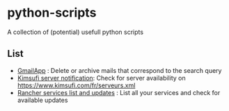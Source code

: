 # python-scripts
A collection of (potential) usefull python scripts

## List
- [GmailApp](gmailApp) : Delete or archive mails that correspond to the search query
- [Kimsufi server notification](kimsufi): Check for server availability on https://www.kimsufi.com/fr/serveurs.xml
- [Rancher services list and updates](rancher-services-check-updates) : List all your services and check for available updates
